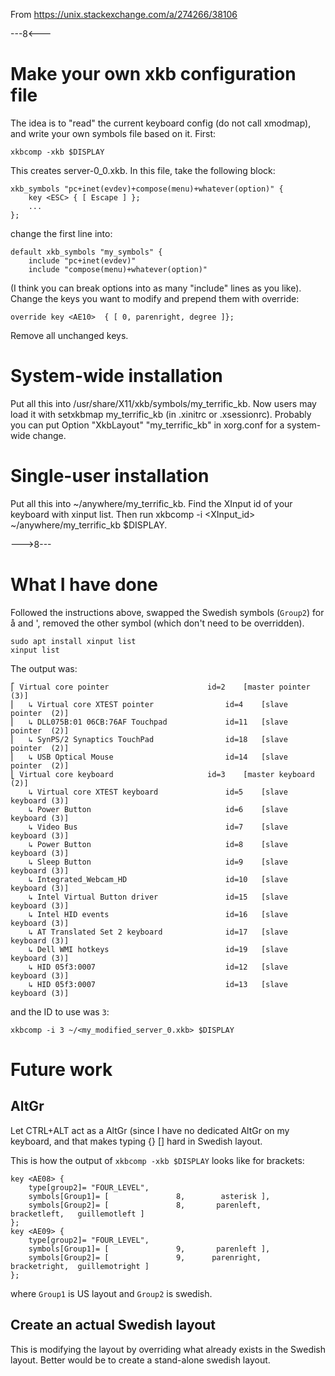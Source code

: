 From https://unix.stackexchange.com/a/274266/38106

---8<---

# Make your own xkb configuration file

The idea is to "read" the current keyboard config (do not call xmodmap), and write your own symbols file based on it. First:

	xkbcomp -xkb $DISPLAY

This creates server-0_0.xkb. In this file, take the following block:

	xkb_symbols "pc+inet(evdev)+compose(menu)+whatever(option)" {
		key <ESC> { [ Escape ] };
		...
	};

change the first line into:

	default xkb_symbols "my_symbols" {
		include "pc+inet(evdev)"
		include "compose(menu)+whatever(option)"

(I think you can break options into as many "include" lines as you like). Change the keys you want to modify and prepend them with override:

	override key <AE10>  { [ 0, parenright, degree ]};
	
Remove all unchanged keys.

# System-wide installation

Put all this into /usr/share/X11/xkb/symbols/my_terrific_kb. Now users may load it with setxkbmap my_terrific_kb (in .xinitrc or .xsessionrc). Probably you can put Option "XkbLayout" "my_terrific_kb" in xorg.conf for a system-wide change.

# Single-user installation

Put all this into ~/anywhere/my_terrific_kb. Find the XInput id of your keyboard with xinput list. Then run xkbcomp -i <XInput_id> ~/anywhere/my_terrific_kb $DISPLAY.

--->8---

# What I have done

Followed the instructions above, swapped the Swedish symbols (`Group2`) for å and ', removed the other symbol (which don't need to be overridden).

	sudo apt install xinput list
	xinput list

The output was:

    ⎡ Virtual core pointer                    	id=2	[master pointer  (3)]
    ⎜   ↳ Virtual core XTEST pointer              	id=4	[slave  pointer  (2)]
    ⎜   ↳ DLL075B:01 06CB:76AF Touchpad           	id=11	[slave  pointer  (2)]
    ⎜   ↳ SynPS/2 Synaptics TouchPad              	id=18	[slave  pointer  (2)]
    ⎜   ↳ USB Optical Mouse                       	id=14	[slave  pointer  (2)]
    ⎣ Virtual core keyboard                   	id=3	[master keyboard (2)]
        ↳ Virtual core XTEST keyboard             	id=5	[slave  keyboard (3)]
        ↳ Power Button                            	id=6	[slave  keyboard (3)]
        ↳ Video Bus                               	id=7	[slave  keyboard (3)]
        ↳ Power Button                            	id=8	[slave  keyboard (3)]
        ↳ Sleep Button                            	id=9	[slave  keyboard (3)]
        ↳ Integrated_Webcam_HD                    	id=10	[slave  keyboard (3)]
        ↳ Intel Virtual Button driver             	id=15	[slave  keyboard (3)]
        ↳ Intel HID events                        	id=16	[slave  keyboard (3)]
        ↳ AT Translated Set 2 keyboard            	id=17	[slave  keyboard (3)]
        ↳ Dell WMI hotkeys                        	id=19	[slave  keyboard (3)]
        ↳ HID 05f3:0007                           	id=12	[slave  keyboard (3)]
        ↳ HID 05f3:0007                           	id=13	[slave  keyboard (3)]

and the ID to use was `3`:

	xkbcomp -i 3 ~/<my_modified_server_0.xkb> $DISPLAY

# Future work

## AltGr

Let CTRL+ALT act as a AltGr (since I have no dedicated AltGr on my keyboard, and that makes typing {} [] hard in Swedish layout.

This is how the output of `xkbcomp -xkb $DISPLAY` looks like for brackets:

    key <AE08> {
        type[group2]= "FOUR_LEVEL",
        symbols[Group1]= [               8,        asterisk ],
        symbols[Group2]= [               8,       parenleft,     bracketleft,   guillemotleft ]
    };
    key <AE09> {
        type[group2]= "FOUR_LEVEL",
        symbols[Group1]= [               9,       parenleft ],
        symbols[Group2]= [               9,      parenright,    bracketright,  guillemotright ]
    };

where `Group1` is US layout and `Group2` is swedish.

## Create an actual Swedish layout

This is modifying the layout by overriding what already exists in the Swedish layout. Better would be to create a stand-alone swedish layout.
